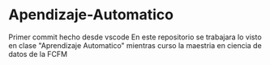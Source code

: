 # Apendizaje-Automatico
Primer commit hecho desde vscode
En este repositorio se trabajara lo visto en clase "Aprendizaje Automatico" mientras curso la maestria en ciencia de datos de la FCFM